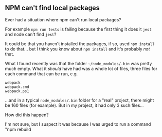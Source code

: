 ## NPM can't find local packages

Ever had a situation where npm can't run local packages? 

For example `npm run tests` is failing because the first thing it does it `jest` and node can't find `jest`?

It could be that you haven't installed the packages, if so, used `npm install` to do that... but I think you know about `npm install` and it's probably *not* that.

What I found recently was that the folder   `~/node_modules/.bin` was pretty much empty. What it *should* have had was a whole lot of files, three files for each command that can be run, e.g.

	webpack
	webpack.cmd
	webpack.ps1

...and in a typical `node_modules/.bin` folder for a "real" project, there might be 160 files (for example). But in my project, it had only 3 such files...

How did this happen?

I'm not sure, but I suspect it was because I was urged to run a command "npm rebuild 